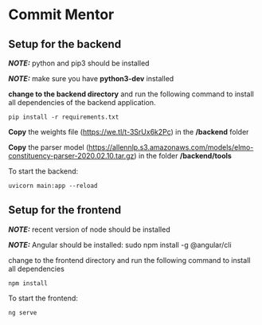# Commit Mentor

## Setup for the backend

**_NOTE:_** python and pip3 should be installed

**_NOTE:_** make sure you have **python3-dev** installed

**change to the backend directory** and run the following command to install all  dependencies of the backend application.
    
    pip install -r requirements.txt

**Copy** the weights file (https://we.tl/t-3SrUx6k2Pc) in the **/backend** folder

**Copy** the parser model (https://allennlp.s3.amazonaws.com/models/elmo-constituency-parser-2020.02.10.tar.gz) in the folder **/backend/tools**


To start the backend:

    uvicorn main:app --reload

## Setup for the frontend
**_NOTE:_**  recent version of node should be installed

**_NOTE:_** Angular should be installed: sudo npm install -g @angular/cli

change to the frontend directory and run the following command to install all dependencies

    npm install

To start the frontend:

    ng serve
